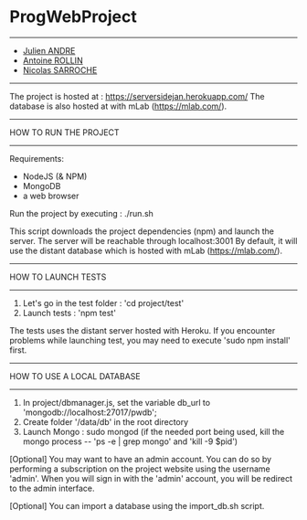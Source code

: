 # ProgWebProject
------------------
 - [Julien ANDRE](https://github.com/JulienAndre26)
 - [Antoine ROLLIN](https://github.com/antoinerollin)
 - [Nicolas SARROCHE](https://github.com/Akuni)
------------------

The project is hosted at : https://serversidejan.herokuapp.com/
The database is also hosted at with mLab (https://mlab.com/).


------------------

HOW TO RUN THE PROJECT

------------------

Requirements: 
- NodeJS (& NPM)
- MongoDB
- a web browser

Run the project by executing : ./run.sh

This script downloads the project dependencies (npm) and launch the server.
The server will be reachable through localhost:3001
By default, it will use the distant database which is hosted with mLab (https://mlab.com/).


------------------

HOW TO LAUNCH TESTS

------------------

1) Let's go in the test folder : 'cd project/test'
2) Launch tests : 'npm test'

The tests uses the distant server hosted with Heroku.
If you encounter problems while launching test, you may need to execute 'sudo npm install' first.


------------------

HOW TO USE A LOCAL DATABASE

------------------

1) In project/dbmanager.js, set the variable db_url to 'mongodb://localhost:27017/pwdb';
2) Create folder '/data/db' in the root directory
3) Launch Mongo : sudo mongod 	(if the needed port being used, kill the mongo process -- 'ps -e | grep mongo' and 'kill -9 $pid')

[Optional] You may want to have an admin account. You can do so by performing a subscription on the project website using the username 'admin'. When you will sign in with the 'admin' account, you will be redirect to the admin interface.

[Optional] You can import a database using the import_db.sh script. 

